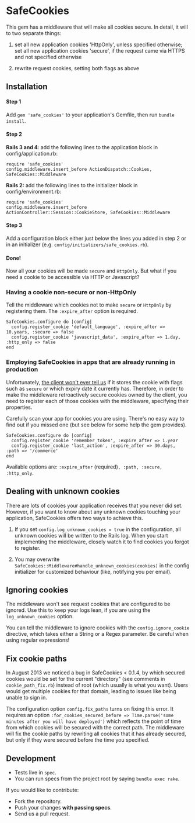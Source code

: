 # SafeCookies

This gem has a middleware that will make all cookies secure. In detail, it will
to two separate things:

1) set all new application cookies 'HttpOnly', unless specified otherwise;  
   set all new application cookies 'secure', if the request came via HTTPS and not specified otherwise

2) rewrite request cookies, setting both flags as above

## Installation

#### Step 1
Add `gem 'safe_cookies'` to your application's Gemfile, then run `bundle install`.

#### Step 2
**Rails 3 and 4**: add the following lines to the application block in config/application.rb:

    require 'safe_cookies'
    config.middleware.insert_before ActionDispatch::Cookies, SafeCookies::Middleware

**Rails 2:** add the following lines to the initializer block in config/environment.rb:

    require 'safe_cookies'
    config.middleware.insert_before ActionController::Session::CookieStore, SafeCookies::Middleware

#### Step 3
Add a configuration block either just below the lines you added in step 2 or in
an initializer (e.g. `config/initializers/safe_cookies.rb`).

#### Done!

Now all your cookies will be made `secure` and `HttpOnly`. But what if you need
a cookie to be accessible via HTTP or Javascript?


### Having a cookie non-secure or non-HttpOnly
Tell the middleware which cookies not to make `secure` or `HttpOnly` by
registering them. The `:expire_after` option is required.

    SafeCookies.configure do |config|
      config.register_cookie 'default_language', :expire_after => 10.years, :secure => false
      config.register_cookie 'javascript_data', :expire_after => 1.day, :http_only => false
    end

### Employing SafeCookies in apps that are already running in production
Unfortunately, [the client won't ever tell us](http://tools.ietf.org/html/rfc6265#section-4.2.2)
if it stores the cookie with flags such as `secure` or which expiry date it
currently has. Therefore, in order to make the middleware retroactively secure
cookies owned by the client, you need to register each of those cookies with
the middleware, specifying their properties.

Carefully scan your app for cookies you are using. There's no easy way to find
out if you missed one (but see below for some help the gem provides).

    SafeCookies.configure do |config|
      config.register_cookie 'remember_token', :expire_after => 1.year
      config.register_cookie 'last_action', :expire_after => 30.days, :path => '/commerce'
    end

Available options are: `:expire_after` (required)`, :path, :secure, :http_only`.


## Dealing with unknown cookies

There are lots of cookies your application receives that you never did set.
However, if you want to know about any unknown cookies touching your
application, SafeCookies offers two ways to achieve this.

1) If you set `config.log_unknown_cookies = true` in the configuration, all
unknown cookies will be written to the Rails log. When you start implementing
the middleware, closely watch it to find cookies you forgot to register.

2) You may overwrite `SafeCookies::Middleware#handle_unknown_cookies(cookies)`
in the config initializer for customized behaviour (like, notifying you per
email).


## Ignoring cookies

The middleware won't see request cookies that are configured to be ignored. Use this to keep your logs lean, if you are using the `log_unknown_cookies` option.

You can tell the middleware to ignore cookies with the `config.ignore_cookie`
directive, which takes either a String or a Regex parameter. Be careful when using regular expressions!


## Fix cookie paths

In August 2013 we noticed a bug in SafeCookies < 0.1.4, by which secured cookies would be set for the
current "directory" (see comments in `cookie_path_fix.rb`) instead of root (which usually is what you want).
Users would get multiple cookies for that domain, leading to issues like being unable to sign in.

The configuration option `config.fix_paths` turns on fixing this error. It requires an option
`:for_cookies_secured_before => Time.parse('some minutes after you will have deployed')` which reflects the
point of time from which cookies will be secured with the correct path. The middleware will fix the cookie
paths by rewriting all cookies that it has already secured, but only if they were secured before the time
you specified.


## Development

- Tests live in `spec`.
- You can run specs from the project root by saying `bundle exec rake`.

If you would like to contribute:

- Fork the repository.
- Push your changes **with passing specs**.
- Send us a pull request.
